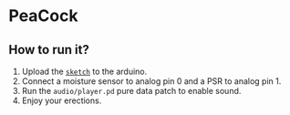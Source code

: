 PeaCock
=======

## How to run it?

1. Upload the [`sketch`](sketch/sketch.ino) to the arduino.
1. Connect a moisture sensor to analog pin 0 and a PSR to analog pin 1.
1. Run the `audio/player.pd` pure data patch to enable sound.
1. Enjoy your erections.
